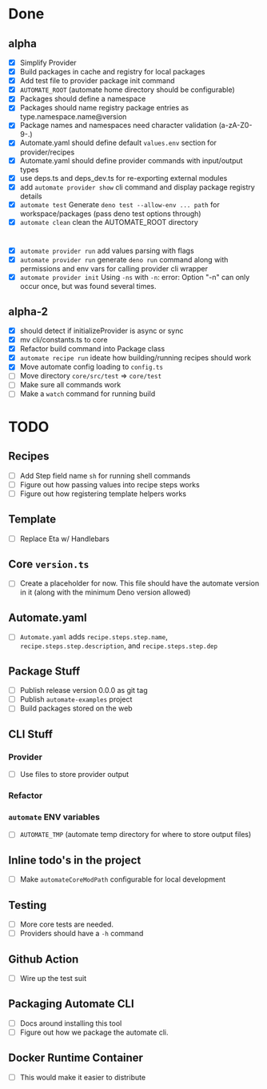 # Done

## alpha
- [x] Simplify Provider
- [x] Build packages in cache and registry for local packages
- [x] Add test file to provider package init command
- [x] `AUTOMATE_ROOT` (automate home directory should be configurable)
- [x] Packages should define a namespace
- [x] Packages should name registry package entries as type.namespace.name@version
- [x] Package names and namespaces need character validation (a-zA-Z0-9-.)
- [x] Automate.yaml should define default `values.env` section for provider/recipes
- [x] Automate.yaml should define provider commands with input/output types
- [x] use deps.ts and deps_dev.ts for re-exporting external modules
- [x] add `automate provider show` cli command and display package registry details
- [x] `automate test` Generate `deno test --allow-env ... path` for workspace/packages (pass deno test options through)
- [x] `automate clean` clean the AUTOMATE_ROOT directory
#
- [x] `automate provider run` add values parsing with flags
- [x] `automate provider run` generate `deno run` command along with permissions and env vars for calling provider cli wrapper
- [x] `automate provider init` Using `-ns` with `-n`: error: Option "-n" can only occur once, but was found several times.

## alpha-2
- [x] should detect if initializeProvider is async or sync
- [x] mv cli/constants.ts to core
- [x] Refactor build command into Package class
- [x] `automate recipe run` ideate how building/running recipes should work
- [x] Move automate config loading to `config.ts`
- [ ] Move directory `core/src/test` => `core/test`
- [ ] Make sure all commands work
- [ ] Make a `watch` command for running build

# TODO

## Recipes
- [ ] Add Step field name `sh` for running shell commands
- [ ] Figure out how passing values into recipe steps works
- [ ] Figure out how registering template helpers works

## Template
- [ ] Replace Eta w/ Handlebars

## Core `version.ts`
- [ ] Create a placeholder for now. This file should have the automate version in it (along with the minimum Deno version allowed)

## Automate.yaml
- [ ] `Automate.yaml` adds `recipe.steps.step.name`, `recipe.steps.step.description`, and `recipe.steps.step.dep`

## Package Stuff
- [ ] Publish release version 0.0.0 as git tag
- [ ] Publish `automate-examples` project
- [ ] Build packages stored on the web

## CLI Stuff

### Provider
- [ ] Use files to store provider output

### Refactor

### `automate` ENV variables
- [ ] `AUTOMATE_TMP` (automate temp directory for where to store output files)

## Inline todo's in the project
- [ ] Make `automateCoreModPath` configurable for local development

## Testing
- [ ] More core tests are needed.
- [ ] Providers should have a `-h` command

## Github Action
- [ ] Wire up the test suit

## Packaging Automate CLI
- [ ] Docs around installing this tool
- [ ] Figure out how we package the automate cli.

## Docker Runtime Container
- [ ] This would make it easier to distribute
